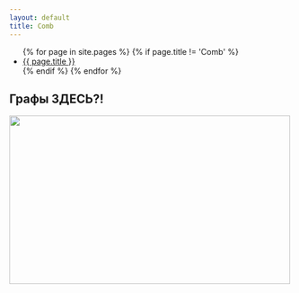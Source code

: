 ```yaml
---
layout: default
title: Comb
---
```


<ul>
  {% for page in site.pages %}
    {% if page.title != 'Comb' %}
        <li>
        <a href="{{ page.url }}">{{ page.title }}</a>
        </li>
    {% endif %}
  {% endfor %}
</ul>


## Графы ЗДЕСЬ?!
<img src="https://i.ytimg.com/vi/v7yYeeQiI8A/maxresdefault.jpg" width="500" height="300">
